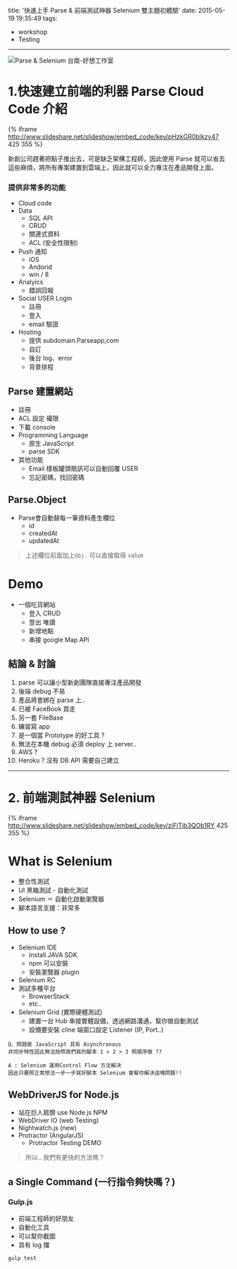 title: '快速上手 Parse & 前端測試神器 Selenium 雙主題初體驗'
date: 2015-05-19 19:35:49
tags:
- workshop
- Testing
---
![Parse & Selenium 台南-好想工作室](https://googledrive.com/host/0B4fEFbbW93y5RTNHenpXYW1ReTg)

<!--more-->

# 1.快速建立前端的利器 Parse Cloud Code 介紹

{% iframe http://www.slideshare.net/slideshow/embed_code/key/pHzkGR0bIkzy47 425 355 %}

新創公司趕著把點子推出去，可是缺乏架構工程師，因此使用 Parse 就可以省去這些麻煩，將所有專案建置到雲端上，因此就可以全力專注在產品開發上面。

### 提供非常多的功能
* Cloud code
* Data
	* SQL API
	* CRUD
	* 關連式資料
	* ACL (安全性限制)
* Push 通知
	* iOS
	* Andorid
	* win / 8
* Analyics
	* 錯誤回報
* Social USER Login
	* 註冊
	* 登入
	* email 驗證
* Hosting
	* 提供 subdomain.Parseapp,com
	* 自訂
	* 後台 log、error
	* 背景排程

## Parse 建置網站

* 註冊
* ACL 設定 權限
* 下載 console
* Programming Language
	* 原生 JavaScript
	* parse SDK
* 其他功能
	* Email 樣板罐頭簡訊可以自動回覆 USER
	* 忘記密碼，找回密碼

## Parse.Object
* Parse會自動替每一筆資料產生欄位
	* id
	* createdAt
	* updatedAt
	
> 上述欄位前面加上`Obj.` 可以直接取得 value

# Demo

* 一個吃貨網站
	* 登入 CRUD 
	* 登出 唯讀
	* 新增地點
	* 串接 google Map API

## 結論 & 討論

1. parse 可以讓小型新創團隊直接專注產品開發
2. 後端 debug 不易
3. 產品將會綁在 parse 上..
4. 已被 FaceBook 買走
5. 另一套 FileBase
6. 練習寫 app
7. 是一個當 Prototype 的好工具 ?
8. 無法在本機 debug 必須 deploy 上 server..
9. AWS ?  
10. Heroku ? 沒有 DB API 需要自己建立

--------

# 2. 前端測試神器 Selenium

{% iframe http://www.slideshare.net/slideshow/embed_code/key/ziFjTib3QOb1RY 425 355 %}

# What is Selenium
* 整合性測試
* UI 黑箱測試 - 自動化測試
* Selenium ＝ 自動化啟動瀏覽器
* 腳本語言支援：非常多

## How to use ?

* Selenium IDE
	* install JAVA SDK
	* npm 可以安裝
	* 安裝瀏覽器 plugin
* Selenium RC
* 測試多種平台
	* BrowserStack
	* etc..
* Selenium Grid (實際硬體測試)
	* 建置一台 Hub 串接實體設備，透過網路溝通，幫你做自動測試
	* 設備要安裝 cline 端窗口設定 Listener (IP, Port..)

```
Q、問題是 JavaScript 具有 Asynchronous 
非同步特性因此無法按照我們寫的腳本 1 > 2 > 3 照順序做 ??

A : Selenium 運用Control Flow 方法解決
因此只要照正常想法一步一步寫好腳本 Selenium 會幫你解決這塊問題!!
```

## WebDriverJS for Node.js

* 站在巨人肩膀 use Node.js NPM 
* WebDriver IO (web Testing)
* Nightwatch.js (new)
* Protractor (AngularJS)
	* Protractor Testing DEMO

> 所以.. 我們有更快的方法嗎？

## a Single Command (一行指令夠快嗎？)

### Gulp.js
* 前端工程師的好朋友
* 自動化工具
* 可以幫你截圖
* 具有 log 擋

```
gulp test 
```

